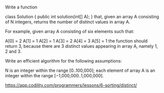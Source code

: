 Write a function

class Solution { public int solution(int[] A); }
that, given an array A consisting of N integers, returns the number of distinct values in array A.

For example, given array A consisting of six elements such that:

 A[0] = 2    A[1] = 1    A[2] = 1
 A[3] = 2    A[4] = 3    A[5] = 1
the function should return 3, because there are 3 distinct values appearing in array A, namely 1, 2 and 3.

Write an efficient algorithm for the following assumptions:

N is an integer within the range [0..100,000];
each element of array A is an integer within the range [−1,000,000..1,000,000].

https://app.codility.com/programmers/lessons/6-sorting/distinct/
